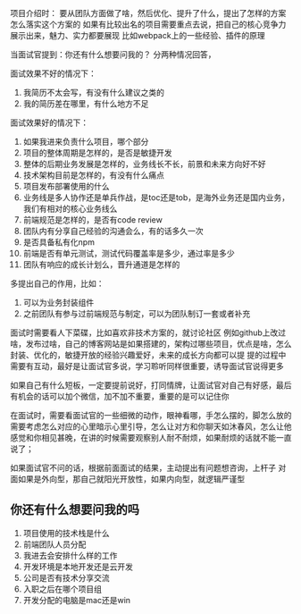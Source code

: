 项目介绍时：
要从团队方面做了啥，然后优化、提升了什么，提出了怎样的方案怎么落实这个方案的
如果有比较出名的项目需要重点去说，把自己的核心竞争力展示出来，魅力、实力都要展现
比如webpack上的一些经验、插件的原理

当面试官提到：你还有什么想要问我的？
分两种情况回答，

面试效果不好的情况下：
1. 我简历不太会写，有没有什么建议之类的
2. 我的简历差在哪里，有什么地方不足



面试效果好的情况下：
1. 如果我进来负责什么项目，哪个部分
2. 项目的整体周期是怎样的，是否是敏捷开发
3. 整体的后期业务发展是怎样的，业务线长不长，前景和未来方向好不好
4. 技术架构目前是怎样的，有没有什么痛点
5. 项目发布部署使用的什么
6. 业务线是多人协作还是单兵作战，是toc还是tob，是海外业务还是国内业务，我们有相对的核心业务线么
7. 前端规范是怎样的，是否有code review
8. 团队内有分享自己经验的沟通会么，有的话多久一次
9. 是否具备私有化npm
10. 前端是否有单元测试，测试代码覆盖率是多少，通过率是多少
11. 团队有响应的成长计划么，晋升通道是怎样的





多提出自己的作用，比如：
1. 可以为业务封装组件
2. 之前团队有参与过前端规范与制定，可以为团队制订一套或者补充



面试时需要看人下菜碟，比如喜欢非技术方案的，就讨论社区
例如github上改过啥，发布过啥，自己的博客网站是如果搭建的，架构过哪些项目，优点是啥，怎么封装、优化的，敏捷开放的经验兴趣爱好，未来的成长方向都可以提
提的过程中需要有互动，最好是让面试官多说，学习聆听同样很重要，诱导面试官说得更多

如果自己有什么短板，一定要提前说好，打同情牌，让面试官对自己有好感，最后有机会的话可以加个微信，加不加不重要，重要的是可以记住你

在面试时，需要看面试官的一些细微的动作，眼神看哪，手怎么摆的，脚怎么放的
需要考虑怎么对应的心里暗示心里引导，怎么让对方和你聊天如沐春风，怎么让他感觉和你相见甚晚，在讲的时候需要观察别人耐不耐烦，如果耐烦的话就不能一直说了；

如果面试官不问的话，根据前面面试的结果，主动提出有问题想咨询，上杆子
对面如果是外向型，那自己就阳光开放性，如果内向型，就逻辑严谨型



## 你还有什么想要问我的吗

1. 项目使用的技术栈是什么
2. 前端团队人员分配
3. 我进去会安排什么样的工作
4. 开发环境是本地开发还是云开发
5. 公司是否有技术分享交流
6. 入职之后在哪个项目组
7. 开发分配的电脑是mac还是win